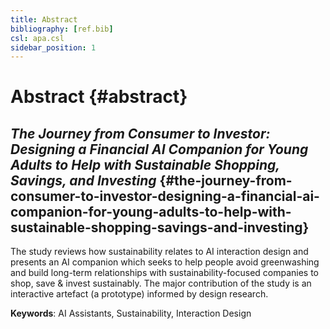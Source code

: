 ```yaml
---
title: Abstract
bibliography: [ref.bib]
csl: apa.csl
sidebar_position: 1
---
```


# Abstract {#abstract}

## *The Journey from Consumer to Investor: Designing a Financial AI Companion for Young Adults to Help with Sustainable Shopping, Savings, and Investing* {#the-journey-from-consumer-to-investor-designing-a-financial-ai-companion-for-young-adults-to-help-with-sustainable-shopping-savings-and-investing}

The study reviews how sustainability relates to AI interaction design and presents an AI companion which seeks to help people avoid greenwashing and build long-term relationships with sustainability-focused companies to shop, save & invest sustainably. The major contribution of the study is an interactive artefact (a prototype) informed by design research.

**Keywords**: AI Assistants, Sustainability, Interaction Design
